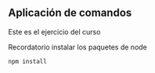 ## Aplicación de comandos

Este es el ejercicio del curso

Recordatorio instalar los paquetes de node
```
npm install
```